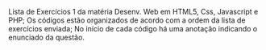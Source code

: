 Lista de Exercícios 1 da matéria Desenv. Web em HTML5, Css, Javascript e PHP; Os códigos estão organizados de acordo com a ordem da lista de exercícios enviada; No início de cada código há uma anotação indicando o enunciado da questão.
